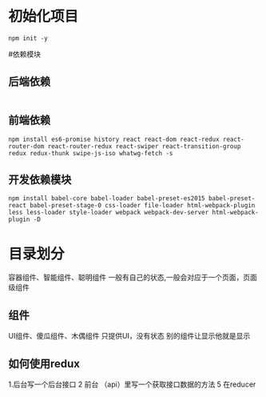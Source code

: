 # 初始化项目
```$xslt
npm init -y
```
#依赖模块
## 后端依赖
```npm install body-parser connect-mongo ejs express-session mongoose -s
```
## 前端依赖
```$xslt
npm install es6-promise history react react-dom react-redux react-router-dom react-router-redux react-swiper react-transition-group redux redux-thunk swipe-js-iso whatwg-fetch -s
```
## 开发依赖模块
```
npm install babel-core babel-loader babel-preset-es2015 babel-preset-react babel-preset-stage-0 css-loader file-loader html-webpack-plugin less less-loader style-loader webpack webpack-dev-server html-webpack-plugin -D
```
# 目录划分
容器组件、智能组件、聪明组件
一般有自己的状态,一般会对应于一个页面，页面级组件
## 组件
UI组件、傻瓜组件、木偶组件
只提供UI，没有状态
别的组件让显示他就是显示


## 如何使用redux
1.后台写一个后台接口
2 前台 （api）里写一个获取接口数据的方法
5 在reducer

